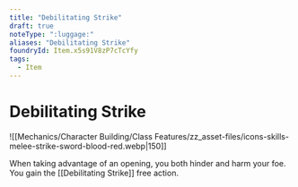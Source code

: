 ```yaml
---
title: "Debilitating Strike"
draft: true
noteType: ":luggage:"
aliases: "Debilitating Strike"
foundryId: Item.x5s91V8zP7cTcYfy
tags:
  - Item
---
```


# Debilitating Strike
![[Mechanics/Character Building/Class Features/zz_asset-files/icons-skills-melee-strike-sword-blood-red.webp|150]]

When taking advantage of an opening, you both hinder and harm your foe. You gain the [[Debilitating Strike]] free action.
